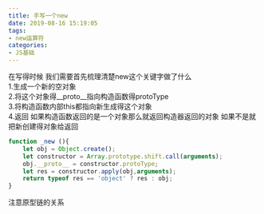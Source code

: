 ```yaml
---
title: 手写一个new
date: 2019-08-16 15:19:05
tags: 
- new运算符
categories: 
- JS基础
---
```


在写得时候 我们需要首先梳理清楚new这个关键字做了什么   
1.生成一个新的空对象   
2.将这个对象得__proto__指向构造函数得protoType  
3.将构造函数内部this都指向新生成得这个对象  
4.返回 如果构造函数返回的是一个对象那么就返回构造器返回的对象 如果不是就把新创建得对象给返回

```javascript
function _new (){
	let obj = Object.create();
	let constructor = Array.prototype.shift.call(arguments);
	obj.__proto__ = constructor.protoType;
	let res = constructor.apply(obj,arguments);
	return typeof res == 'object' ? res : obj;
}
```
注意原型链的关系


